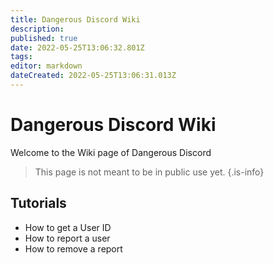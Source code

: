 ```yaml
---
title: Dangerous Discord Wiki
description: 
published: true
date: 2022-05-25T13:06:32.801Z
tags: 
editor: markdown
dateCreated: 2022-05-25T13:06:31.013Z
---
```


# Dangerous Discord Wiki
Welcome to the Wiki page of Dangerous Discord

> This page is not meant to be in public use yet.
{.is-info}


## Tutorials
- How to get a User ID
- How to report a user
- How to remove a report
